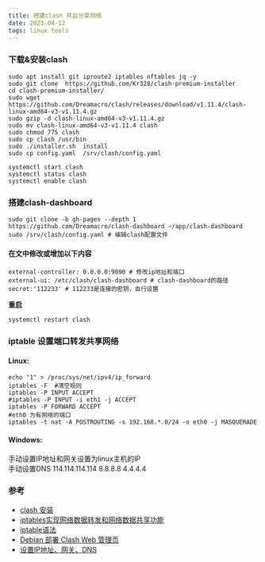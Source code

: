 ```yaml
---
title: 搭建clash 并且分享网络  
date: 2023-04-12  
tags: linux tools
---
```


### 下载&安装clash

```Shell
sudo apt install git iproute2 iptables nftables jq -y
sudo git clone  https://github.com/Kr328/clash-premium-installer
cd clash-premium-installer/
sudo wget https://github.com/Dreamacro/clash/releases/download/v1.11.4/clash-linux-amd64-v3-v1.11.4.gz
sudo gzip -d clash-linux-amd64-v3-v1.11.4.gz
sudo mv clash-linux-amd64-v3-v1.11.4 clash
sudo chmod 775 clash
sudo cp clash /usr/bin
sudo ./installer.sh  install
sudo cp config.yaml  /srv/clash/config.yaml

systemctl start clash 
systemctl status clash
systemctl enable clash
```

### 搭建clash-dashboard

```Shell
sudo git clone -b gh-pages --depth 1 https://github.com/Dreamacro/clash-dashboard ~/app/clash-dashboard
sudo /srv/clash/config.yaml # 编辑clash配置文件
```

#### 在文中修改或增加以下内容  

```
external-controller: 0.0.0.0:9090 # 修改ip地址和端口  
external-ui: /etc/clash/clash-dashboard # clash-dashboard的路径  
secret:'112233' # 112233是连接的密钥，自行设置  
```

 **重启** 
```Shell
systemctl restart clash
```

### iptable 设置端口转发共享网络

#### Linux:

```Shell
echo "1" > /proc/sys/net/ipv4/ip_forward
iptables -F  #清空规则
iptables -P INPUT ACCEPT  
#iptables -P INPUT -i eth1 -j ACCEPT
iptables -P FORWARD ACCEPT
#eth0 为有网络的端口
iptables -t nat -A POSTROUTING -s 192.168.*.0/24 -o eth0 -j MASQUERADE
```

#### Windows:

 手动设置IP地址和网关设置为linux主机的IP  
 手动设置DNS 114.114.114.114 8.8.8.8 4.4.4.4

### 参考

- [clash 安装](https://zhuanlan.zhihu.com/p/545734974)  
- [iptables实现网络数据转发和网络数据共享功能](https://blog.csdn.net/li_wen01/article/details/86714176)  
- [iptable语法](https://wiki.centos.org/HowTos/Network/IPTables)  
- [Debian 部署 Clash Web 管理页](https://www.modb.pro/db/399645)  
- [设置IP地址、网关、DNS](https://www.osyunwei.com/archives/2199.html)  